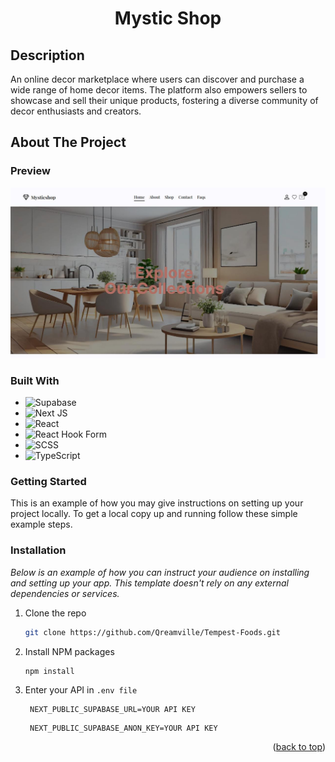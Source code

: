 <a name="readme-top"></a>

<p align="center">
  <h1 align="center">
    Mystic Shop 
  </h1>
</p>

## Description

An online decor marketplace where users can discover and purchase a wide range of home decor items. The platform also empowers sellers to showcase and sell their unique products, fostering a diverse community of decor enthusiasts and creators.

## About The Project

### Preview

![preview](public/site-img.jpg)

### Built With

* 	![Supabase](https://img.shields.io/badge/Supabase-3ECF8E?style=for-the-badge&logo=supabase&logoColor=white)
* 	![Next JS](https://img.shields.io/badge/Next-black?style=for-the-badge&logo=next.js&logoColor=white)
* 	![React](https://img.shields.io/badge/react-%2320232a.svg?style=for-the-badge&logo=react&logoColor=%2361DAFB)
*   ![React Hook Form](https://img.shields.io/badge/React%20Hook%20Form-%23EC5990.svg?style=for-the-badge&logo=reacthookform&logoColor=white)
*   ![SCSS](https://img.shields.io/badge/SCSS-hotpink.svg?style=for-the-badge&logo=SCSS&logoColor=white)
*   ![TypeScript](https://img.shields.io/badge/typescript-%23007ACC.svg?style=for-the-badge&logo=typescript&logoColor=white)

###   Getting Started

This is an example of how you may give instructions on setting up your project locally.
To get a local copy up and running follow these simple example steps.

### Installation

_Below is an example of how you can instruct your audience on installing and setting up your app. This template doesn't rely on any external dependencies or services._

1. Clone the repo
   ```sh
   git clone https://github.com/Qreamville/Tempest-Foods.git
   ```
2. Install NPM packages
   ```sh
   npm install
   ```
3. Enter your API in `.env file`
   ```TS
    NEXT_PUBLIC_SUPABASE_URL=YOUR API KEY
   ```
   ```TS
    NEXT_PUBLIC_SUPABASE_ANON_KEY=YOUR API KEY
   ```

<p align="right">(<a href="#readme-top">back to top</a>)</p>

